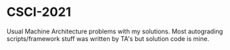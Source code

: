 # CSCI-2021
Usual Machine Architecture problems with my solutions. Most autograding scripts/framework stuff was written by TA's but solution code is mine.
